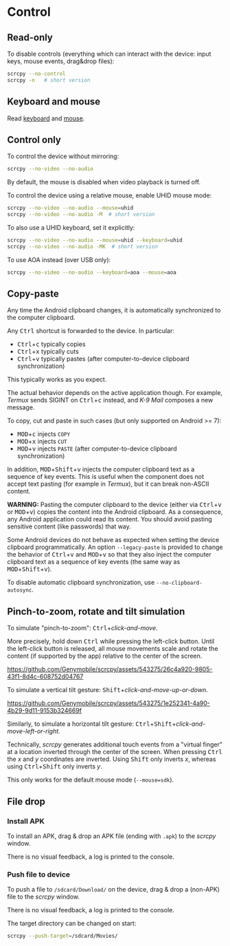 # Control

## Read-only

To disable controls (everything which can interact with the device: input keys,
mouse events, drag&drop files):

```bash
scrcpy --no-control
scrcpy -n   # short version
```

## Keyboard and mouse

Read [keyboard](keyboard.md) and [mouse](mouse.md).


## Control only

To control the device without mirroring:

```bash
scrcpy --no-video --no-audio
```

By default, the mouse is disabled when video playback is turned off.

To control the device using a relative mouse, enable UHID mouse mode:

```bash
scrcpy --no-video --no-audio --mouse=uhid
scrcpy --no-video --no-audio -M  # short version
```

To also use a UHID keyboard, set it explicitly:

```bash
scrcpy --no-video --no-audio --mouse=uhid --keyboard=uhid
scrcpy --no-video --no-audio -MK  # short version
```

To use AOA instead (over USB only):

```bash
scrcpy --no-video --no-audio --keyboard=aoa --mouse=aoa
```


## Copy-paste

Any time the Android clipboard changes, it is automatically synchronized to the
computer clipboard.

Any <kbd>Ctrl</kbd> shortcut is forwarded to the device. In particular:
 - <kbd>Ctrl</kbd>+<kbd>c</kbd> typically copies
 - <kbd>Ctrl</kbd>+<kbd>x</kbd> typically cuts
 - <kbd>Ctrl</kbd>+<kbd>v</kbd> typically pastes (after computer-to-device
   clipboard synchronization)

This typically works as you expect.

The actual behavior depends on the active application though. For example,
_Termux_ sends SIGINT on <kbd>Ctrl</kbd>+<kbd>c</kbd> instead, and _K-9 Mail_
composes a new message.

To copy, cut and paste in such cases (but only supported on Android >= 7):
 - <kbd>MOD</kbd>+<kbd>c</kbd> injects `COPY`
 - <kbd>MOD</kbd>+<kbd>x</kbd> injects `CUT`
 - <kbd>MOD</kbd>+<kbd>v</kbd> injects `PASTE` (after computer-to-device
   clipboard synchronization)

In addition, <kbd>MOD</kbd>+<kbd>Shift</kbd>+<kbd>v</kbd> injects the computer
clipboard text as a sequence of key events. This is useful when the component
does not accept text pasting (for example in _Termux_), but it can break
non-ASCII content.

**WARNING:** Pasting the computer clipboard to the device (either via
<kbd>Ctrl</kbd>+<kbd>v</kbd> or <kbd>MOD</kbd>+<kbd>v</kbd>) copies the content
into the Android clipboard. As a consequence, any Android application could read
its content. You should avoid pasting sensitive content (like passwords) that
way.

Some Android devices do not behave as expected when setting the device clipboard
programmatically. An option `--legacy-paste` is provided to change the behavior
of <kbd>Ctrl</kbd>+<kbd>v</kbd> and <kbd>MOD</kbd>+<kbd>v</kbd> so that they
also inject the computer clipboard text as a sequence of key events (the same
way as <kbd>MOD</kbd>+<kbd>Shift</kbd>+<kbd>v</kbd>).

To disable automatic clipboard synchronization, use
`--no-clipboard-autosync`.


## Pinch-to-zoom, rotate and tilt simulation

To simulate "pinch-to-zoom": <kbd>Ctrl</kbd>+_click-and-move_.

More precisely, hold down <kbd>Ctrl</kbd> while pressing the left-click button.
Until the left-click button is released, all mouse movements scale and rotate
the content (if supported by the app) relative to the center of the screen.

https://github.com/Genymobile/scrcpy/assets/543275/26c4a920-9805-43f1-8d4c-608752d04767

To simulate a vertical tilt gesture: <kbd>Shift</kbd>+_click-and-move-up-or-down_.

https://github.com/Genymobile/scrcpy/assets/543275/1e252341-4a90-4b29-9d11-9153b324669f

Similarly, to simulate a horizontal tilt gesture:
<kbd>Ctrl</kbd>+<kbd>Shift</kbd>+_click-and-move-left-or-right_.

Technically, _scrcpy_ generates additional touch events from a "virtual finger"
at a location inverted through the center of the screen. When pressing
<kbd>Ctrl</kbd> the _x_ and _y_ coordinates are inverted. Using <kbd>Shift</kbd>
only inverts _x_, whereas using <kbd>Ctrl</kbd>+<kbd>Shift</kbd> only inverts
_y_.

This only works for the default mouse mode (`--mouse=sdk`).


## File drop

### Install APK

To install an APK, drag & drop an APK file (ending with `.apk`) to the _scrcpy_
window.

There is no visual feedback, a log is printed to the console.


### Push file to device

To push a file to `/sdcard/Download/` on the device, drag & drop a (non-APK)
file to the _scrcpy_ window.

There is no visual feedback, a log is printed to the console.

The target directory can be changed on start:

```bash
scrcpy --push-target=/sdcard/Movies/
```
